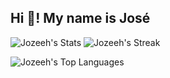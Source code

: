 <!--
**Jozeeh/Jozeeh** is a ✨ _special_ ✨ repository because its `README.md` (this file) appears on your GitHub profile.

Here are some ideas to get you started:

- 🔭 I’m currently working on ...
- 🌱 I’m currently learning ...
- 👯 I’m looking to collaborate on ...
- 🤔 I’m looking for help with ...
- 💬 Ask me about ...
- 📫 How to reach me: ...
- 😄 Pronouns: ...
- ⚡ Fun fact: ...
-->

<h2 align="left">Hi 👋! My name is José</h2>

![Jozeeh's Stats](https://github-readme-stats.vercel.app/api?username=Jozeeh&theme=tokyonight&show_icons=true&hide_border=true&count_private=true) ![Jozeeh's Streak](https://github-readme-streak-stats.herokuapp.com/?user=Jozeeh&theme=tokyonight&hide_border=true) 

![Jozeeh's Top Languages](https://github-readme-stats.vercel.app/api/top-langs/?username=Jozeeh&theme=tokyonight&show_icons=true&hide_border=true&layout=compact)
